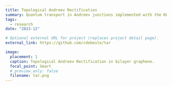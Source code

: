 ```yaml
---
title: Topological Andreev Rectification
summary: Quantum transport in Andreev junctions implemented with the KWANT Python package. Links to the [GitHub repository](https://github.com/cdebeule/tar) with the code that reproduces the results from [Phys. Rev. B 107, 245422 (2023)](https://journals.aps.org/prb/abstract/10.1103/PhysRevB.107.245422).
tags:
  - research
date: "2023-12"

# Optional external URL for project (replaces project detail page).
external_link: https://github.com/cdebeule/tar

image:
  placement: 1
  caption: Topological Andreev Rectification in bilayer graphene.
  focal_point: Smart
  # preview_only: false
  filename: tar.png
---
```

